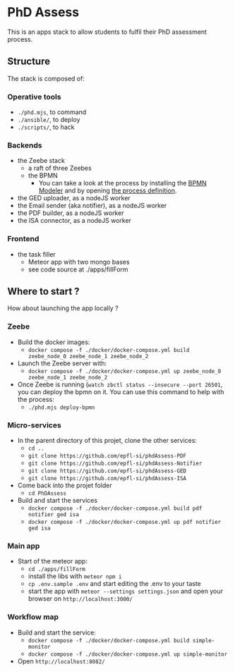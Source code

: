 # PhD Assess

This is an apps stack to allow students to fulfil their PhD assessment process.

## Structure

The stack is composed of:

### Operative tools
- `./phd.mjs`, to command
- `./ansible/`, to deploy
- `./scripts/`, to hack

### Backends
- the Zeebe stack
    - a raft of three Zeebes 
    - the BPMN
      - You can take a look at the process by installing the [BPMN Modeler](https://camunda.com/download/modeler/) and by opening [the process definition](https://github.com/epfl-si/PhDAssess-meta/blob/main/bpmn/phdAssessProcess.bpmn).
- the GED uploader, as a nodeJS worker
- the Email sender (aka notifier), as a nodeJS worker
- the PDF builder, as a nodeJS worker
- the ISA connector, as a nodeJS worker

### Frontend
- the task filler
    - Meteor app with two mongo bases
    - see code source at ./apps/fillForm


## Where to start ?

How about launching the app locally ?

### Zeebe

- Build the docker images:
  - `docker compose -f ./docker/docker-compose.yml build zeebe_node_0 zeebe_node_1 zeebe_node_2`
- Launch the Zeebe server with:
  - `docker compose -f ./docker/docker-compose.yml up zeebe_node_0 zeebe_node_1 zeebe_node_2`
- Once Zeebe is running (`watch zbctl status --insecure --port 26501`, you can deploy the bpmn on it.
  You can use this command to help with the process:
  - `./phd.mjs deploy-bpmn`

### Micro-services

- In the parent directory of this projet, clone the other services:
  - `cd ..`
  - `git clone https://github.com/epfl-si/phdAssess-PDF`
  - `git clone https://github.com/epfl-si/phdAssess-Notifier`
  - `git clone https://github.com/epfl-si/phdAssess-GED`
  - `git clone https://github.com/epfl-si/phdAssess-ISA`
- Come back into the projet folder
  - `cd PhDAssess`
- Build and start the services
  - `docker compose -f ./docker/docker-compose.yml build pdf notifier ged isa`
  - `docker compose -f ./docker/docker-compose.yml up pdf notifier ged isa`

### Main app

- Start of the meteor app:
  - `cd ./apps/fillForm`
  - install the libs with `meteor npm i`
  - `cp .env.sample .env` and start editing the .env to your taste
  - start the app with `meteor --settings settings.json` and open your browser on `http://localhost:3000/`

### Workflow map
- Build and start the service:
  - `docker compose -f ./docker/docker-compose.yml build simple-monitor`
  - `docker compose -f ./docker/docker-compose.yml up simple-monitor`
- Open `http://localhost:8082/`
